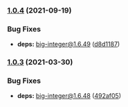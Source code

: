 ### [1.0.4](https://github.com/KenanY/big-factorial/compare/1.0.3...1.0.4) (2021-09-19)


### Bug Fixes

* **deps:** big-integer@1.6.49 ([d8d1187](https://github.com/KenanY/big-factorial/commit/d8d1187e89a24f25fd8a7a5eb5c417674d86594d))

### [1.0.3](https://github.com/KenanY/big-factorial/compare/1.0.2...1.0.3) (2021-03-30)


### Bug Fixes

* **deps:** big-integer@1.6.48 ([492af05](https://github.com/KenanY/big-factorial/commit/492af0545c3d0ca95ca3dc0dec58beedb31ffc63))
